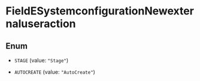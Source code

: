 

# FieldESystemconfigurationNewexternaluseraction

## Enum


* `STAGE` (value: `"Stage"`)

* `AUTOCREATE` (value: `"AutoCreate"`)



